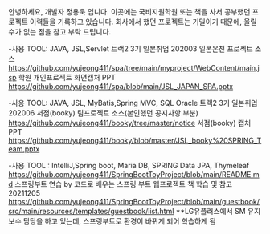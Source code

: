 안녕하세요, 개발자 정용욱 입니다.
이곳에는 국비지원학원 또는 책을 사서 공부했던 프로젝트 이력들을 기록하고 있습니다.
회사에서 했던 프로젝트는 기밀이기 때문에, 올릴 수가 없는 점을 참고 부탁 드립니다.

-사용 TOOL: JAVA, JSL,Servlet
트랙2 3기 일본취업 202003 일본온천 프로젝트 소스 https://github.com/yujeong411/spa/tree/main/myproject/WebContent/main.jsp
학원 개인프로젝트 화면캡처 PPT https://github.com/yujeong411/spa/blob/main/JSL_JAPAN_SPA.pptx

-사용 TOOL: JAVA, JSL, MyBatis,Spring MVC, SQL Oracle
트랙2 3기 일본취업 202006 서점(booky) 팀프로젝트 소스(본인했던 공지사항 부분) https://github.com/yujeong411/booky/tree/master/notice
서점(booky) 캡처 PPT https://github.com/yujeong411/booky/blob/master/JSL_booky%20SPRING_Team.pptx


-사용 TOOL : IntelliJ,Spring boot, Maria DB, SPRING Data JPA, Thymeleaf 
https://github.com/yujeong411/SpringBootToyProject/blob/main/README.md
스프링부트 연습 by 코드로 배우는 스프링 부트 웹프로젝트 책 학습 및 참고 20211205
https://github.com/yujeong411/SpringBootToyProject/blob/main/guestbook/src/main/resources/templates/guestbook/list.html
**LG유플러스에서 SM 유지보수 담당을 하고 있는데, 스프링부트로 환경이 바뀌게 되어 학습하게 됨

